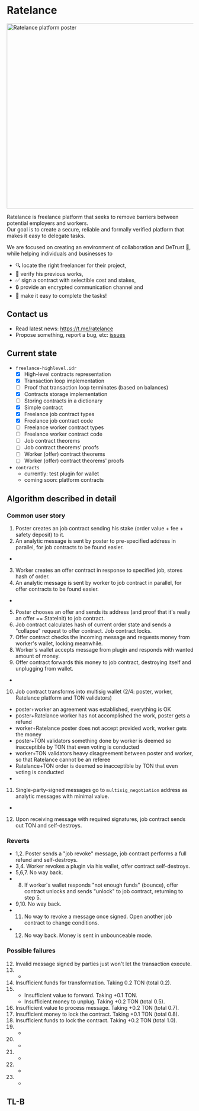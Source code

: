 # Ratelance

<img alt="Ratelance platform poster" src="https://repository-images.githubusercontent.com/595624687/47a85578-12e7-4e4c-a12c-8aae6c0a6c29" width="750" height="500">

Ratelance is freelance platform that seeks to remove barriers between potential employers and workers.  
Our goal is to create a secure, reliable and formally verified platform that makes it easy to delegate tasks.

We are focused on creating an environment of collaboration and DeTrust :handshake:, while helping individuals and businesses to
- :mag: locate the right freelancer for their project,
- :file_folder: verify his previous works,
- :white_check_mark: sign a contract with selectible cost and stakes,
- :lock: provide an encrypted communication channel and
- :rocket: make it easy to complete the tasks!

## Contact us

- Read latest news: https://t.me/ratelance
- Propose something, report a bug, etc: [issues](https://github.com/ProgramCrafter/ratelance/issues)

## Current state

- `freelance-highlevel.idr`
  - [x] High-level contracts representation
  - [x] Transaction loop implementation
  - [ ] Proof that transaction loop terminates (based on balances)
  - [x] Contracts storage implementation
  - [ ] Storing contracts in a dictionary
  - [x] Simple contract
  - [x] Freelance job contract types
  - [x] Freelance job contract code
  - [ ] Freelance worker contract types
  - [ ] Freelance worker contract code
  - [ ] Job contract theorems
  - [ ] Job contract theorems' proofs
  - [ ] Worker (offer) contract theorems
  - [ ] Worker (offer) contract theorems' proofs
- `contracts`
  - currently: test plugin for wallet
  - coming soon: platform contracts

## Algorithm described in detail

### Common user story

1. Poster creates an job contract sending his stake (order value + fee + safety deposit) to it.
2. An analytic message is sent by poster to pre-specified address in parallel, for job contracts to be found easier.
-
3. Worker creates an offer contract in response to specified job, stores hash of order.
4. An analytic message is sent by worker to job contract in parallel, for offer contracts to be found easier.
-
5. Poster chooses an offer and sends its address (and proof that it's really an offer == StateInit) to job contract.
6. Job contract calculates hash of current order state and sends a "collapse" request to offer contract.
   Job contract locks.
7. Offer contract checks the incoming message and requests money from worker's wallet, locking meanwhile.
8. Worker's wallet accepts message from plugin and responds with wanted amount of money.
9. Offer contract forwards this money to job contract, destroying itself and unplugging from wallet.
-
10. Job contract transforms into multisig wallet (2/4: poster, worker, Ratelance platform and TON validators)
 - poster+worker           an agreement was established, everything is OK
 - poster+Ratelance        worker has not accomplished the work, poster gets a refund
 - worker+Ratelance        poster does not accept provided work, worker gets the money
 - poster+TON validators   something done by worker is deemed so inacceptible by TON that even voting is conducted
 - worker+TON validators   heavy disagreement between poster and worker, so that Ratelance cannot be an referee
 - Ratelance+TON           order is deemed so inacceptible by TON that even voting is conducted
-
11. Single-party-signed messages go to `multisig_negotiation` address as analytic messages with minimal value.
-
12. Upon receiving message with required signatures, job contract sends out TON and self-destroys.

### Reverts

- 1,2. Poster sends a "job revoke" message, job contract performs a full refund and self-destroys.
- 3,4. Worker revokes a plugin via his wallet, offer contract self-destroys.
- 5,6,7. No way back.
- 8. If worker's wallet responds "not enough funds" (bounce), offer contract unlocks and sends "unlock" to job contract, returning to step 5.
- 9,10. No way back.
- 11. No way to revoke a message once signed. Open another job contract to change conditions.
- 12. No way back. Money is sent in unbounceable mode.

### Possible failures

12. Invalid message signed by parties just won't let the transaction execute.
11. -
10. Insufficient funds for transformation. Taking 0.2 TON (total 0.2).
9.  - Insufficient value to forward. Taking +0.1 TON.
    - Insufficient money to unplug.  Taking +0.2 TON (total 0.5).
8.  Insufficient value to process message. Taking +0.2 TON (total 0.7).
7.  Insufficient money to lock the contract. Taking +0.1 TON (total 0.8).
6.  Insufficient funds to lock the contract. Taking +0.2 TON (total 1.0).
5.  -
4.  -
3.  -
2.  -
1.  -

## TL-B


